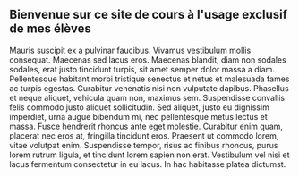 ## Bienvenue sur ce site de cours à l'usage exclusif de mes élèves

Mauris suscipit ex a pulvinar faucibus. Vivamus vestibulum mollis consequat. Maecenas sed lacus eros. Maecenas blandit, diam non sodales sodales, erat justo tincidunt turpis, sit amet semper dolor massa a diam. Pellentesque habitant morbi tristique senectus et netus et malesuada fames ac turpis egestas. Curabitur venenatis nisi non vulputate dapibus. Phasellus et neque aliquet, vehicula quam non, maximus sem. Suspendisse convallis felis commodo justo aliquet sollicitudin. Sed aliquet, justo eu dignissim imperdiet, urna augue bibendum mi, nec pellentesque metus lectus et massa. Fusce hendrerit rhoncus ante eget molestie. Curabitur enim quam, placerat nec eros at, fringilla tincidunt eros. Praesent ut commodo lorem, vitae volutpat enim. Suspendisse tempor, risus ac finibus rhoncus, purus lorem rutrum ligula, et tincidunt lorem sapien non erat. Vestibulum vel nisi et lacus fermentum consectetur in eu lacus. In hac habitasse platea dictumst.
